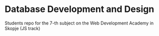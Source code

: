# Database Development and Design

Students repo for the 7-th subject on the Web Development Academy in Skopje (JS track)
